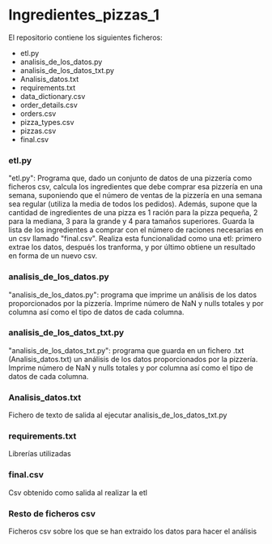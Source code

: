 # Ingredientes_pizzas_1
El repositorio contiene los siguientes ficheros:
- etl.py
- analisis_de_los_datos.py
- analisis_de_los_datos_txt.py
- Analisis_datos.txt
- requirements.txt
- data_dictionary.csv
- order_details.csv
- orders.csv
- pizza_types.csv
- pizzas.csv
- final.csv

### etl.py
"etl.py": Programa que, dado un conjunto de datos de una pizzería como ficheros csv, calcula los ingredientes que debe comprar esa pizzería en una semana, suponiendo que el número de ventas de la pizzería en una semana sea regular (utiliza la media de todos los pedidos). Además, supone que la cantidad de ingredientes de una pizza es 1 ración para la pizza pequeña, 2 para la mediana, 3 para la grande y 4 para tamaños superiores. Guarda la lista de los ingredientes a comprar con el número de raciones necesarias en un csv llamado "final.csv". Realiza esta funcionalidad como una etl: primero extrae los datos, después los tranforma, y por último obtiene un resultado en forma de un nuevo csv.

### analisis_de_los_datos.py
"analisis_de_los_datos.py": programa que imprime un análisis de los datos proporcionados por la pizzería. Imprime número de NaN y nulls totales y por columna así como el
tipo de datos de cada columna.

### analisis_de_los_datos_txt.py
"analisis_de_los_datos_txt.py": programa que guarda en un fichero .txt (Analisis_datos.txt) un análisis de los datos proporcionados por la pizzería. Imprime número de NaN y nulls totales y por columna así como el
tipo de datos de cada columna.

### Analisis_datos.txt
Fichero de texto de salida al ejecutar analisis_de_los_datos_txt.py

### requirements.txt
Librerías utilizadas

### final.csv
Csv obtenido como salida al realizar la etl

### Resto de ficheros csv
Ficheros csv sobre los que se han extraido los datos para hacer el análisis
